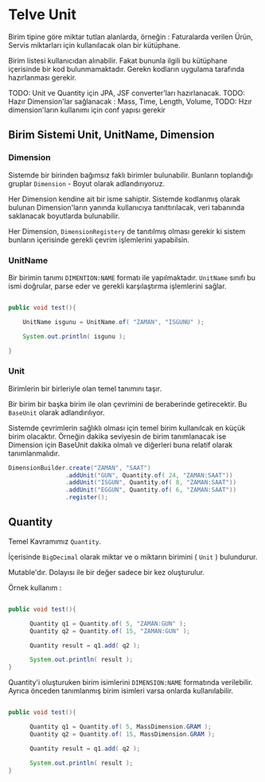# Telve Unit

Birim tipine göre miktar tutlan alanlarda, örneğin : Faturalarda verilen Ürün, Servis miktarları için kullanılacak olan bir kütüphane.

Birim listesi kullanıcıdan alınabilir. Fakat bununla ilgili bu kütüphane içerisinde bir kod bulunmamaktadır. Gerekn kodların uygulama tarafında hazırlanması gerekir.

TODO: Unit ve Quantity için JPA, JSF converter'ları hazırlanacak.
TODO: Hazır Dimension'lar sağlanacak : Mass, Time, Length, Volume, 
TODO: Hzır dimension'ların kullanımı için conf yapısı gerekir 

## Birim Sistemi Unit, UnitName, Dimension


### Dimension

Sistemde bir birinden bağımsız faklı birimler bulunabilir. Bunların toplandığı gruplar `Dimension` - Boyut olarak adlandırıyoruz.

Her Dimension kendine ait bir isme sahiptir. Sistemde kodlanmış olarak bulunan Dimension'ların yanında kullanıcıya tanıttırılacak, veri tabanında saklanacak boyutlarda bulunabilir.

Her Dimension, `DimensionRegistery` de tanıtılmış olması gerekir ki sistem bunların içerisinde gerekli çevrim işlemlerini yapabilsin.

### UnitName

Bir birimin tanımı `DIMENTION:NAME` formatı ile yapılmaktadır. `UnitName` sınıfı bu ismi doğrular, parse eder ve gerekli karşılaştırma işlemlerini sağlar.

```java

public void test(){

    UnitName isgunu = UnitName.of( "ZAMAN", "ISGUNU" );

    System.out.println( isgunu );

}

```


### Unit

Birimlerin bir birleriyle olan temel tanımını taşır. 

Bir birim bir başka birim ile olan çevrimini de beraberinde getirecektir. Bu `BaseUnit` olarak adlandırılıyor.

Sistemde çevrimlerin sağlıklı olması için temel birim kullanılcak en küçük birim olacaktır. Örneğin dakika seviyesin de birim tanımlanacak ise Dimension için BaseUnit dakika olmalı ve diğerleri buna relatif olarak tanımlanmalıdır.

```java
DimensionBuilder.create("ZAMAN", "SAAT")
                .addUnit("GUN", Quantity.of( 24, "ZAMAN:SAAT"))
                .addUnit("ISGUN", Quantity.of( 8, "ZAMAN:SAAT"))
                .addUnit("EGGUN", Quantity.of( 6, "ZAMAN:SAAT"))
                .register();
```


## Quantity

Temel Kavramımız `Quantity`.

İçerisinde `BigDecimal` olarak miktar ve o miktarın birimini ( `Unit` ) bulundurur.

Mutable'dır. Dolayısı ile bir değer sadece bir kez oluşturulur.

Örnek kullanım : 

```java

public void test(){

      Quantity q1 = Quantity.of( 5, "ZAMAN:GUN" );
      Quantity q2 = Quantity.of( 15, "ZAMAN:GUN" );

      Quantity result = q1.add( q2 );

      System.out.println( result );
}

```

Quantity'i oluşturuken birim isimlerini `DIMENSION:NAME` formatında verilebilir. Ayrıca önceden tanımlanmış birim isimleri varsa onlarda kullanılabilir.

```java

public void test(){

      Quantity q1 = Quantity.of( 5, MassDimension.GRAM );
      Quantity q2 = Quantity.of( 15, MassDimension.GRAM );

      Quantity result = q1.add( q2 );

      System.out.println( result );
}

```

